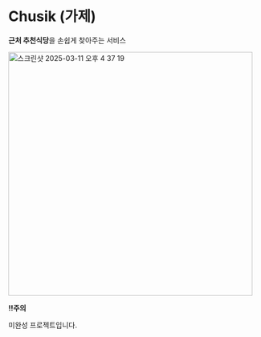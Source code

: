 # Chusik (가제)

**근처 추천식당**을 손쉽게 찾아주는 서비스

<img width="486" alt="스크린샷 2025-03-11 오후 4 37 19" src="https://github.com/user-attachments/assets/d7b6b53d-589b-4ed3-94d5-cece440f331c" />


**!!주의**

미완성 프로젝트입니다.

